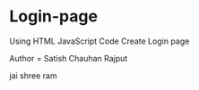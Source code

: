 # Login-page
Using   HTML JavaScript Code Create Login page



Author = Satish Chauhan Rajput

jai shree ram